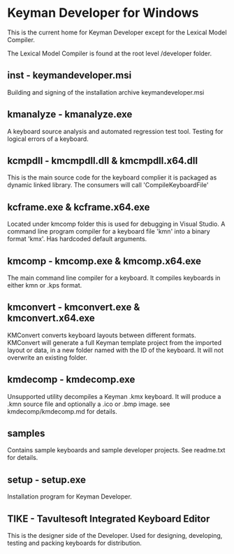 # Keyman Developer for Windows

This is the current home for Keyman Developer except for the Lexical Model Compiler.

The Lexical Model Compiler is found at the root level /developer folder.

## inst - keymandeveloper.msi

Building and signing of the installation archive keymandeveloper.msi

## kmanalyze - kmanalyze.exe

A keyboard source analysis and automated regression test tool. Testing for logical errors of a keyboard.


## kcmpdll - kmcmpdll.dll & kmcmpdll.x64.dll

This is the main source code for the keyboard complier it is packaged as dynamic linked library. The consumers will call 'CompileKeyboardFile'

## kcframe.exe & kcframe.x64.exe

Located under kmcomp folder this is used for debugging in Visual Studio.  A command line program compiler for a keyboard file 'kmn' into a binary format 'kmx'. Has hardcoded default arguments.

## kmcomp - kmcomp.exe & kmcomp.x64.exe

The main command line compiler for a keyboard. It compiles keyboards in either kmn or .kps format.

## kmconvert - kmconvert.exe & kmconvert.x64.exe

KMConvert converts keyboard layouts between different formats. KMConvert will generate a full Keyman template project from the imported layout or data, in a new folder named with the ID of the keyboard. It will not overwrite an existing folder.

## kmdecomp - kmdecomp.exe

Unsupported utility decompiles a Keyman .kmx keyboard. It will produce a .kmn source file and optionally a .ico or
.bmp image. see kmdecomp/kmdecomp.md for details.

## samples

Contains sample keyboards and sample developer projects. See readme.txt for details.

## setup - setup.exe

Installation program for Keyman Developer.

## TIKE - Tavultesoft Integrated Keyboard Editor

This is the designer side of the Developer. Used for designing, developing, testing and packing keyboards for distribution.


